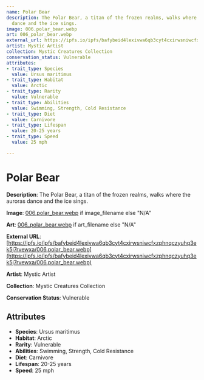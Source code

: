 ```yaml
---
name: Polar Bear
description: The Polar Bear, a titan of the frozen realms, walks where the auroras
  dance and the ice sings.
image: 006.polar_bear.webp
art: 006_polar_bear.webp
external_url: https://ipfs.io/ipfs/bafybeid4lexivwa6qb3cyt4cxirwsniwcfxzphnqczyuhq3ek5j7rvewxa/006.polar_bear.webp
artist: Mystic Artist
collection: Mystic Creatures Collection
conservation_status: Vulnerable
attributes:
- trait_type: Species
  value: Ursus maritimus
- trait_type: Habitat
  value: Arctic
- trait_type: Rarity
  value: Vulnerable
- trait_type: Abilities
  value: Swimming, Strength, Cold Resistance
- trait_type: Diet
  value: Carnivore
- trait_type: Lifespan
  value: 20-25 years
- trait_type: Speed
  value: 25 mph

---
```


# Polar Bear

**Description**: The Polar Bear, a titan of the frozen realms, walks where the auroras dance and the ice sings.

**Image**: [006.polar_bear.webp](./006.polar_bear.webp) if image_filename else "N/A"

**Art**: [006_polar_bear.webp](./006_polar_bear.webp) if art_filename else "N/A"

**External URL**: [https://ipfs.io/ipfs/bafybeid4lexivwa6qb3cyt4cxirwsniwcfxzphnqczyuhq3ek5j7rvewxa/006.polar_bear.webp](https://ipfs.io/ipfs/bafybeid4lexivwa6qb3cyt4cxirwsniwcfxzphnqczyuhq3ek5j7rvewxa/006.polar_bear.webp)

**Artist**: Mystic Artist

**Collection**: Mystic Creatures Collection

**Conservation Status**: Vulnerable

## Attributes
- **Species**: Ursus maritimus
- **Habitat**: Arctic
- **Rarity**: Vulnerable
- **Abilities**: Swimming, Strength, Cold Resistance
- **Diet**: Carnivore
- **Lifespan**: 20-25 years
- **Speed**: 25 mph
